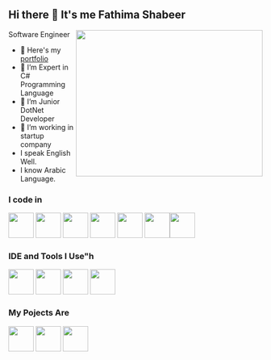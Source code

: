 ## Hi there 👋 It's me Fathima Shabeer

Software Engineer 
<img align="right" width="370" height="290" src="https://i.pinimg.com/originals/47/f0/34/47f0342cec72b800463bf003eac1257e.gif">
- 🔭 Here's my [portfolio](https://hareesh.web.app/)                                                 
- 🌱 I’m Expert in C# Programming Language
- 👯 I’m Junior DotNet Developer
- 🤔 I’m working in startup company
-  I speak  English Well.
-  I know Arabic Language.

### I code in
<img height="50" width="50" src="https://img.icons8.com/ios-filled/50/c-sharp-logo.png" />  <img height="50" width="50" src="https://img.icons8.com/color/48/000000/html-5.png" /> <img height="50" width="50" src="https://img.icons8.com/color/48/000000/css3.png" /> <img height="50" width="50" src="https://img.icons8.com/color/48/microsoft-sql-server.png"/> <img height="50" width="50" src="https://img.icons8.com/color/48/000000/bootstrap.png" />
<img height="50" width="50" src="https://img.icons8.com/color/48/000000/javascript.png"/><img height="50" width="50" src="https://img.icons8.com/color/48/000000/react-native.png"/> 
                                                                                                                                   
### IDE and Tools I Use"h
<img height="50" width="50" src="https://img.icons8.com/color/48/000000/visual-studio-code-2019.png"/> <img height="50" width="50" src="https://img.icons8.com/color/50/000000/git.png"/>
  <img height="50" width="50" src="https://img.icons8.com/fluency/48/visual-studio.png"/>  <img height="50" width="50" src="https://img.icons8.com/glyph-neue/64/github.png"/>

### My Pojects Are
<img height="50" width="50" src="https://img.icons8.com/color/48/net-framework.png"/>   <img height="50" width="50" src="https://img.icons8.com/color/48/asp.png"/>  <img height="50" width="50" src="https://img.icons8.com/3d-fluency/94/console.png"/>  

